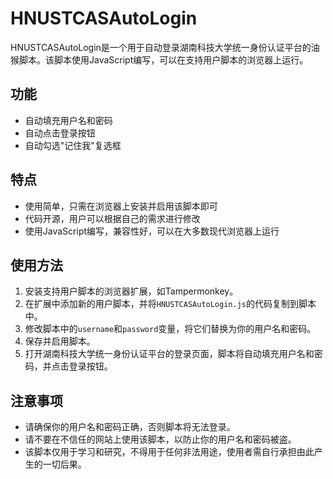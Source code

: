 # HNUSTCASAutoLogin

HNUSTCASAutoLogin是一个用于自动登录湖南科技大学统一身份认证平台的油猴脚本。该脚本使用JavaScript编写，可以在支持用户脚本的浏览器上运行。

## 功能

- 自动填充用户名和密码
- 自动点击登录按钮
- 自动勾选"记住我"复选框

## 特点

- 使用简单，只需在浏览器上安装并启用该脚本即可
- 代码开源，用户可以根据自己的需求进行修改
- 使用JavaScript编写，兼容性好，可以在大多数现代浏览器上运行

## 使用方法

1. 安装支持用户脚本的浏览器扩展，如Tampermonkey。
2. 在扩展中添加新的用户脚本，并将`HNUSTCASAutoLogin.js`的代码复制到脚本中。
3. 修改脚本中的`username`和`password`变量，将它们替换为你的用户名和密码。
4. 保存并启用脚本。
5. 打开湖南科技大学统一身份认证平台的登录页面，脚本将自动填充用户名和密码，并点击登录按钮。

## 注意事项

- 请确保你的用户名和密码正确，否则脚本将无法登录。
- 请不要在不信任的网站上使用该脚本，以防止你的用户名和密码被盗。
- 该脚本仅用于学习和研究，不得用于任何非法用途，使用者需自行承担由此产生的一切后果。
